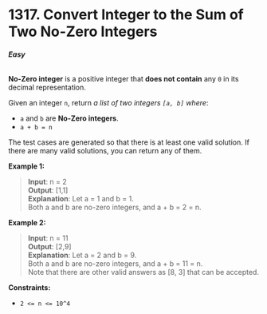# 1317. Convert Integer to the Sum of Two No-Zero Integers
###### **Easy**

**No-Zero integer** is a positive integer that **does not contain** any `0` in its decimal representation.

Given an integer `n`, return *a list of two integers `[a, b]` where*:

- `a` and `b` are **No-Zero integers**.
- `a + b = n`

The test cases are generated so that there is at least one valid solution. If there are many valid solutions, you can return any of them.
 

**Example 1:**

> **Input**: n = 2  
**Output**: [1,1]  
**Explanation**: Let a = 1 and b = 1.  
Both a and b are no-zero integers, and a + b = 2 = n.  

**Example 2:**

> **Input**: n = 11   
**Output**: [2,9]  
**Explanation**: Let a = 2 and b = 9.  
Both a and b are no-zero integers, and a + b = 11 = n.  
Note that there are other valid answers as [8, 3] that can be accepted.  
 

**Constraints:**

- `2 <= n <= 10^4`
